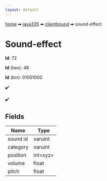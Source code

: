 ```yaml
---
layout: default
---
```


[home](/) ➡ [java335](/protocol/java335) ➡ [clientbound](/protocol/java335/clientbound) ➡ sound-effect

# Sound-effect

**Id**: 72

**Id** (hex): 48

**Id** (bin): 01001000

✔️

✔️

## Fields

Name | Type
---|---
sound id | varuint
category | varuint
position | int&lt;xyz&gt;
volume | float
pitch | float

